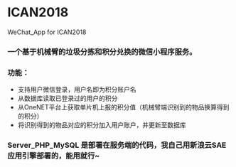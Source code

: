 # ICAN2018
WeChat_App for ICAN2018
### 一个基于机械臂的垃圾分拣和积分兑换的微信小程序服务。
### 功能：
- 支持用户微信登录，用户名即为积分账户名
- 从数据库读取已登录过的用户的积分
- 从OneNET平台上获取单片机上报的积分值（机械臂端识别到的物品换算得到的积分）
- 将识别得到的物品对应的积分加入用户账户，并更新至数据库

### Server_PHP_MySQL 是部署在服务端的代码，我自己用新浪云SAE应用引擎部署的，能用就行~
